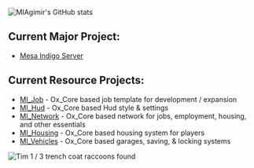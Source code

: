 

![MIAgimir's GitHub stats](https://github-readme-stats.vercel.app/api?username=miagimir&show_icons=true&theme=shades-of-purple) 

## Current Major Project:
- [Mesa Indigo Server](https://github.com/users/MIAgimir/projects/2/views/1)

## Current Resource Projects:
- [MI_Job](https://github.com/MIAgimir/MI_Ox_Job) - Ox_Core based job template for development / expansion
- [MI_Hud](https://github.com/MIAgimir/MI_Hud) - Ox_Core based Hud style & settings
- [MI_Network](https://github.com/MIAgimir/MI_Network) - Ox_Core based network for jobs, employment, housing, and other essentials
- [MI_Housing](https://github.com/MIAgimir/MI_Housing) - Ox_Core based housing system for players
- [MI_Vehicles](https://github.com/MIAgimir/MI_Vehicles) - Ox_Core based garages, saving, & locking systems

![Tim](https://user-images.githubusercontent.com/116332087/219994733-ad6870e3-5808-4e5b-baad-b8a3553c7686.png) 1 / 3 trench coat raccoons found
<!--
**MIAgimir/MIAgimir** is a ✨ _special_ ✨ repository because its `README.md` (this file) appears on your GitHub profile.

Here are some ideas to get you started:

- 🔭 I’m currently working on ...
- 🌱 I’m currently learning ...
- 👯 I’m looking to collaborate on ...
- 🤔 I’m looking for help with ...
- 💬 Ask me about ...
- 📫 How to reach me: ...
- 😄 Pronouns: ...
- ⚡ Fun fact: ...
-->


